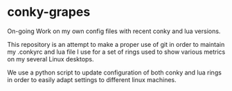# conky-grapes
On-going Work on my own config files with recent conky and lua versions. 

This repository is an attempt to make a proper use of git in order to maintain my .conkyrc and lua file I use for a set of rings used to show various metrics on my several Linux desktops.

We use a python script to update configuration of both conky and lua rings in order to easily adapt settings to different linux machines.


